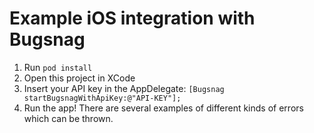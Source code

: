 # Example iOS integration with Bugsnag

1. Run `pod install`
2. Open this project in XCode
3. Insert your API key in the AppDelegate: `[Bugsnag startBugsnagWithApiKey:@"API-KEY"];` 
4. Run the app! There are several examples of different kinds of errors which can be thrown.

